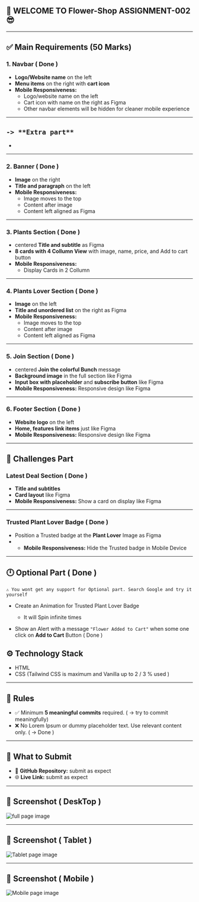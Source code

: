 ## 🌟 WELCOME TO Flower-Shop ASSIGNMENT-002 😎

---

## ✅ Main Requirements (50 Marks)

### 1. Navbar ( Done )

- **Logo/Website name** on the left
- **Menu items** on the right with **cart icon**
- **Mobile Responsiveness:**
  - Logo/website name on the left
  - Cart icon with name on the right as Figma
  - Other navbar elements will be hidden for cleaner mobile experience
---
` -> **Extra part** `
-
-

---

### 2. Banner ( Done )

- **Image** on the right
- **Title and paragraph** on the left
- **Mobile Responsiveness:**
  - Image moves to the top
  - Content after image
  - Content left aligned as Figma

---

### 3. Plants Section ( Done )

- centered **Title and subtitle** as Figma
- **8 cards with 4 Collumn View** with image, name, price, and Add to cart button
- **Mobile Responsiveness:**
  - Display Cards in 2 Collumn

---

### 4. Plants Lover Section ( Done )

- **Image** on the left
- **Title and unordered list** on the right as Figma
- **Mobile Responsiveness:**
  - Image moves to the top
  - Content after image
  - Content left aligned as Figma

---

### 5. Join Section ( Done )

- centered **Join the colorful Bunch** message
- **Background image** in the full section like Figma
- **Input box with placeholder** and **subscribe button** like Figma
- **Mobile Responsiveness:** Responsive design like Figma

---

### 6. Footer Section ( Done )

- **Website logo** on the left
- **Home, features link items** just like Figma
- **Mobile Responsiveness:** Responsive design like Figma

---

## 🧪 Challenges Part

### Latest Deal Section ( Done )

- **Title and subtitles**
- **Card layout** like Figma
- **Mobile Responsiveness:** Show a card on display like Figma

---

### Trusted Plant Lover Badge ( Done )

- Position a Trusted badge at the **Plant Lover** Image as Figma
- - **Mobile Responsiveness:** Hide the Trusted badge in Mobile Device

---

## 🕛 Optional Part ( Done )

`⚠️ You wont get any support for Optional part. Search Google and try it yourself`

- Create an Animation for Trusted Plant Lover Badge

  - It will Spin infinite times

- Show an Alert with a message `"Flower Added to Cart"` when some one click on **Add to Cart** Button ( Done )

## ⚙️ Technology Stack

- HTML
- CSS (Tailwind CSS is maximum and Vanilla up to 2 / 3 % used )
---

## 📌 Rules

- ✅ Minimum **5 meaningful commits** required. ( -> try to commit meaningfully)
- ❌ No Lorem Ipsum or dummy placeholder text. Use relevant content only. ( -> Done )

---

## 🔗 What to Submit

- 📂 **GitHub Repository:** submit as expect
- 🌐 **Live Link:** submit as expect

---

## 📸 Screenshot ( DeskTop )

<img src="./full-page-image/desktop-view.png" alt="full page image">

---

## 📸 Screenshot ( Tablet )

<img src="./full-page-image/tablet-view.png" alt="Tablet page image">

---

## 📸 Screenshot ( Mobile )

<img src="./full-page-image/mobile-view.png" alt="Mobile page image">
